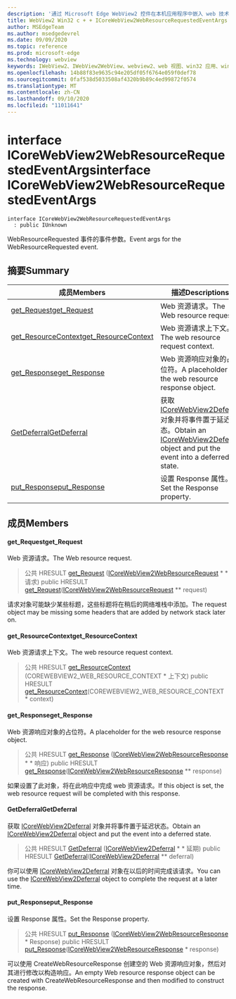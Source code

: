 ```yaml
---
description: '通过 Microsoft Edge WebView2 控件在本机应用程序中嵌入 web 技术 (HTML、CSS 和 JavaScript) '
title: WebView2 Win32 c + + ICoreWebView2WebResourceRequestedEventArgs
author: MSEdgeTeam
ms.author: msedgedevrel
ms.date: 09/09/2020
ms.topic: reference
ms.prod: microsoft-edge
ms.technology: webview
keywords: IWebView2、IWebView2WebView、webview2、web 视图、win32 应用、win32、edge、ICoreWebView2、ICoreWebView2Controller、浏览器控件、边缘 html、ICoreWebView2WebResourceRequestedEventArgs
ms.openlocfilehash: 14b88f83e9635c94e205df05f6764e059f0def78
ms.sourcegitcommit: 0faf538d5033508af4320b9b89c4ed99872f0574
ms.translationtype: MT
ms.contentlocale: zh-CN
ms.lasthandoff: 09/10/2020
ms.locfileid: "11011641"
---
```

# <span data-ttu-id="70850-104">interface ICoreWebView2WebResourceRequestedEventArgs</span><span class="sxs-lookup"><span data-stu-id="70850-104">interface ICoreWebView2WebResourceRequestedEventArgs</span></span> 

```
interface ICoreWebView2WebResourceRequestedEventArgs
  : public IUnknown
```

<span data-ttu-id="70850-105">WebResourceRequested 事件的事件参数。</span><span class="sxs-lookup"><span data-stu-id="70850-105">Event args for the WebResourceRequested event.</span></span>

## <span data-ttu-id="70850-106">摘要</span><span class="sxs-lookup"><span data-stu-id="70850-106">Summary</span></span>

 <span data-ttu-id="70850-107">成员</span><span class="sxs-lookup"><span data-stu-id="70850-107">Members</span></span>                        | <span data-ttu-id="70850-108">描述</span><span class="sxs-lookup"><span data-stu-id="70850-108">Descriptions</span></span>
--------------------------------|---------------------------------------------
[<span data-ttu-id="70850-109">get_Request</span><span class="sxs-lookup"><span data-stu-id="70850-109">get_Request</span></span>](#get_request) | <span data-ttu-id="70850-110">Web 资源请求。</span><span class="sxs-lookup"><span data-stu-id="70850-110">The Web resource request.</span></span>
[<span data-ttu-id="70850-111">get_ResourceContext</span><span class="sxs-lookup"><span data-stu-id="70850-111">get_ResourceContext</span></span>](#get_resourcecontext) | <span data-ttu-id="70850-112">Web 资源请求上下文。</span><span class="sxs-lookup"><span data-stu-id="70850-112">The web resource request context.</span></span>
[<span data-ttu-id="70850-113">get_Response</span><span class="sxs-lookup"><span data-stu-id="70850-113">get_Response</span></span>](#get_response) | <span data-ttu-id="70850-114">Web 资源响应对象的占位符。</span><span class="sxs-lookup"><span data-stu-id="70850-114">A placeholder for the web resource response object.</span></span>
[<span data-ttu-id="70850-115">GetDeferral</span><span class="sxs-lookup"><span data-stu-id="70850-115">GetDeferral</span></span>](#getdeferral) | <span data-ttu-id="70850-116">获取 [ICoreWebView2Deferral](icorewebview2deferral.md) 对象并将事件置于延迟状态。</span><span class="sxs-lookup"><span data-stu-id="70850-116">Obtain an [ICoreWebView2Deferral](icorewebview2deferral.md) object and put the event into a deferred state.</span></span>
[<span data-ttu-id="70850-117">put_Response</span><span class="sxs-lookup"><span data-stu-id="70850-117">put_Response</span></span>](#put_response) | <span data-ttu-id="70850-118">设置 Response 属性。</span><span class="sxs-lookup"><span data-stu-id="70850-118">Set the Response property.</span></span>

## <span data-ttu-id="70850-119">成员</span><span class="sxs-lookup"><span data-stu-id="70850-119">Members</span></span>

#### <span data-ttu-id="70850-120">get_Request</span><span class="sxs-lookup"><span data-stu-id="70850-120">get_Request</span></span> 

<span data-ttu-id="70850-121">Web 资源请求。</span><span class="sxs-lookup"><span data-stu-id="70850-121">The Web resource request.</span></span>

> <span data-ttu-id="70850-122">公共 HRESULT [get_Request](#get_request) ([ICoreWebView2WebResourceRequest](icorewebview2webresourcerequest.md) \* \* 请求) </span><span class="sxs-lookup"><span data-stu-id="70850-122">public HRESULT [get_Request](#get_request)([ICoreWebView2WebResourceRequest](icorewebview2webresourcerequest.md) \*\* request)</span></span>

<span data-ttu-id="70850-123">请求对象可能缺少某些标题，这些标题将在稍后的网络堆栈中添加。</span><span class="sxs-lookup"><span data-stu-id="70850-123">The request object may be missing some headers that are added by network stack later on.</span></span>

#### <span data-ttu-id="70850-124">get_ResourceContext</span><span class="sxs-lookup"><span data-stu-id="70850-124">get_ResourceContext</span></span> 

<span data-ttu-id="70850-125">Web 资源请求上下文。</span><span class="sxs-lookup"><span data-stu-id="70850-125">The web resource request context.</span></span>

> <span data-ttu-id="70850-126">公共 HRESULT [get_ResourceContext](#get_resourcecontext) (COREWEBVIEW2_WEB_RESOURCE_CONTEXT \* 上下文) </span><span class="sxs-lookup"><span data-stu-id="70850-126">public HRESULT [get_ResourceContext](#get_resourcecontext)(COREWEBVIEW2_WEB_RESOURCE_CONTEXT \* context)</span></span>

#### <span data-ttu-id="70850-127">get_Response</span><span class="sxs-lookup"><span data-stu-id="70850-127">get_Response</span></span> 

<span data-ttu-id="70850-128">Web 资源响应对象的占位符。</span><span class="sxs-lookup"><span data-stu-id="70850-128">A placeholder for the web resource response object.</span></span>

> <span data-ttu-id="70850-129">公共 HRESULT [get_Response](#get_response) ([ICoreWebView2WebResourceResponse](icorewebview2webresourceresponse.md) \* \* 响应) </span><span class="sxs-lookup"><span data-stu-id="70850-129">public HRESULT [get_Response](#get_response)([ICoreWebView2WebResourceResponse](icorewebview2webresourceresponse.md) \*\* response)</span></span>

<span data-ttu-id="70850-130">如果设置了此对象，将在此响应中完成 web 资源请求。</span><span class="sxs-lookup"><span data-stu-id="70850-130">If this object is set, the web resource request will be completed with this response.</span></span>

#### <span data-ttu-id="70850-131">GetDeferral</span><span class="sxs-lookup"><span data-stu-id="70850-131">GetDeferral</span></span> 

<span data-ttu-id="70850-132">获取 [ICoreWebView2Deferral](icorewebview2deferral.md) 对象并将事件置于延迟状态。</span><span class="sxs-lookup"><span data-stu-id="70850-132">Obtain an [ICoreWebView2Deferral](icorewebview2deferral.md) object and put the event into a deferred state.</span></span>

> <span data-ttu-id="70850-133">公共 HRESULT [GetDeferral](#getdeferral) ([ICoreWebView2Deferral](icorewebview2deferral.md) \* \* 延期) </span><span class="sxs-lookup"><span data-stu-id="70850-133">public HRESULT [GetDeferral](#getdeferral)([ICoreWebView2Deferral](icorewebview2deferral.md) \*\* deferral)</span></span>

<span data-ttu-id="70850-134">你可以使用 [ICoreWebView2Deferral](icorewebview2deferral.md) 对象在以后的时间完成该请求。</span><span class="sxs-lookup"><span data-stu-id="70850-134">You can use the [ICoreWebView2Deferral](icorewebview2deferral.md) object to complete the request at a later time.</span></span>

#### <span data-ttu-id="70850-135">put_Response</span><span class="sxs-lookup"><span data-stu-id="70850-135">put_Response</span></span> 

<span data-ttu-id="70850-136">设置 Response 属性。</span><span class="sxs-lookup"><span data-stu-id="70850-136">Set the Response property.</span></span>

> <span data-ttu-id="70850-137">公共 HRESULT [put_Response](#put_response) ([ICoreWebView2WebResourceResponse](icorewebview2webresourceresponse.md) \* Response) </span><span class="sxs-lookup"><span data-stu-id="70850-137">public HRESULT [put_Response](#put_response)([ICoreWebView2WebResourceResponse](icorewebview2webresourceresponse.md) \* response)</span></span>

<span data-ttu-id="70850-138">可以使用 CreateWebResourceResponse 创建空的 Web 资源响应对象，然后对其进行修改以构造响应。</span><span class="sxs-lookup"><span data-stu-id="70850-138">An empty Web resource response object can be created with CreateWebResourceResponse and then modified to construct the response.</span></span>

